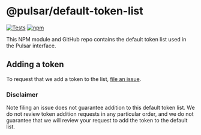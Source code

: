 # @pulsar/default-token-list

[![Tests](https://github.com/PulsarSwap/token-lists/workflows/Tests/badge.svg)](https://github.com/PulsarSwap/default-token-list/actions?query=workflow%3ATests)
[![npm](https://img.shields.io/npm/v/@pulsar/default-token-list)](https://unpkg.com/@pulsar/default-token-list@latest/)

This NPM module and GitHub repo contains the default token list used in the Pulsar interface.

## Adding a token

To request that we add a token to the list, 
[file an issue](https://github.com/PulsarSwap/default-token-list/issues/new?assignees=&labels=token+request&template=token-request.md&title=Add+%7BTOKEN_SYMBOL%7D%3A+%7BTOKEN_NAME%7D).

### Disclaimer

Note filing an issue does not guarantee addition to this default token list.
We do not review token addition requests in any particular order, and we do not
guarantee that we will review your request to add the token to the default list.

